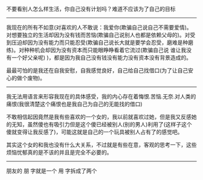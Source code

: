 不要看别人怎么样生活，你自己没有计划吗？难道不应该为了自己的目标
___
我现在的所有不如意(对喜欢的人不敢说：我爱你(欺骗自己说自己不需要爱情)。对想要独立的生活却因为没有钱而苦恼(欺骗自己说别人也都是依赖父母的)。对受到压迫却因为没有能力而只能忍受(欺骗自己说长大就是要学会忍受，磨难是种磨练)。对种种机会却因为没有资本而只能眼睁睁看着它流过(欺骗自己说 谁让我没有一个好父亲呢) )，都是因为我自己没有钱没有能力没有资本没有背景造成的。

最最可怕的是我还在自我安慰，自我感觉良好，自己给自己找借口(为了让自己安心的做个废物)。
___
我无法用语言来形容我现在的具体感受，我的内心存在着悔恨.苦恼.无奈.对人类的痛恨(我很清楚这个痛恨也是我自己为自己的无能找的借口)

不敢相信起因竟然是我有些喜欢的一个女的，我以前就喜欢过她，但是我又反感她的无知，虽然傻也有吸引力但是这个傻已经被别人(别的男人)利用了(这样子这个傻就变得让我反感了)，可能这就是自己的一个玩具被别人占有了的感觉吧。

其实这个女的和我也没有什么大关系，不过就是有些在意，客观的思考一下，这些烦恼忧郁真的是不该的并且是完全不必要的。
___
朋友的 朋 字就是一个 用 字拆成了两个